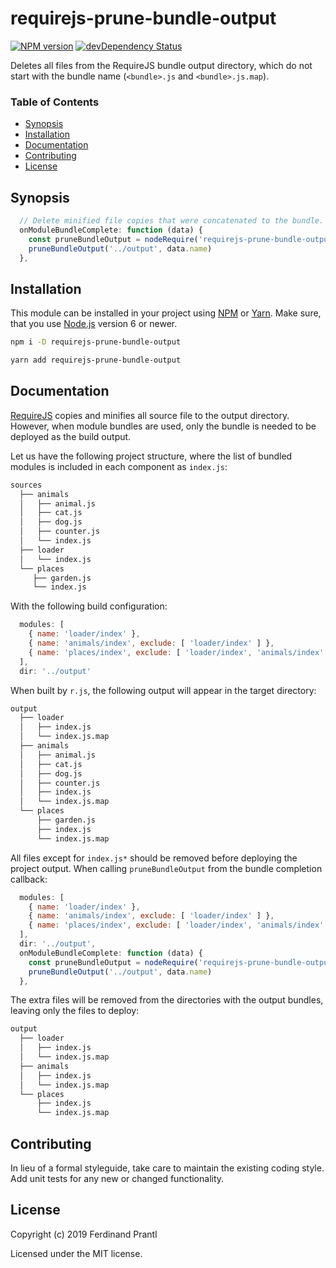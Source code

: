 # requirejs-prune-bundle-output

[![NPM version](https://badge.fury.io/js/requirejs-prune-bundle-output.png)](http://badge.fury.io/js/requirejs-prune-bundle-output)
[![devDependency Status](https://david-dm.org/prantlf/requirejs-prune-bundle-output/dev-status.svg)](https://david-dm.org/prantlf/requirejs-prune-bundle-output#info=devDependencies)

Deletes all files from the RequireJS bundle output directory, which do not start with the bundle name (`<bundle>.js` and `<bundle>.js.map`).

### Table of Contents

- [Synopsis](#synopsis)
- [Installation](#installation-and-getting-started)
- [Documentation](#documentation)
- [Contributing](#contributing)
- [License](#license)

## Synopsis

```js
  // Delete minified file copies that were concatenated to the bundle.
  onModuleBundleComplete: function (data) {
    const pruneBundleOutput = nodeRequire('requirejs-prune-bundle-output')
    pruneBundleOutput('../output', data.name)
  },
```
## Installation

This module can be installed in your project using [NPM] or [Yarn]. Make sure, that you use [Node.js] version 6 or newer.

```sh
npm i -D requirejs-prune-bundle-output
```

```sh
yarn add requirejs-prune-bundle-output
```

## Documentation

[RequireJS] copies and minifies all source file to the output directory. However, when module bundles are used, only the bundle is needed to be deployed as the build output.

Let us have the following project structure, where the list of bundled modules is included in each component as `index.js`:

```txt
sources
  ├── animals
  │   ├── animal.js
  │   ├── cat.js
  │   ├── dog.js
  │   ├── counter.js
  │   └── index.js
  ├── loader
  │   └── index.js
  └── places
     ├── garden.js
     └── index.js
```

With the following build configuration:

```js
  modules: [
    { name: 'loader/index' },
    { name: 'animals/index', exclude: [ 'loader/index' ] },
    { name: 'places/index', exclude: [ 'loader/index', 'animals/index' ] }
  ],
  dir: '../output'
```

When built by `r.js`, the following output will appear in the target directory:

```txt
output
  ├── loader
  │   ├── index.js
  │   └── index.js.map
  ├── animals
  │   ├── animal.js
  │   ├── cat.js
  │   ├── dog.js
  │   ├── counter.js
  │   ├── index.js
  │   └── index.js.map
  └── places
      ├── garden.js
      ├── index.js
      └── index.js.map
```

All files except for `index.js*` should be removed before deploying the project output. When calling `pruneBundleOutput` from the bundle completion callback:

```js
  modules: [
    { name: 'loader/index' },
    { name: 'animals/index', exclude: [ 'loader/index' ] },
    { name: 'places/index', exclude: [ 'loader/index', 'animals/index' ] }
  ],
  dir: '../output',
  onModuleBundleComplete: function (data) {
    const pruneBundleOutput = nodeRequire('requirejs-prune-bundle-output')
    pruneBundleOutput('../output', data.name)
  },
```

The extra files will be removed from the directories with the output bundles, leaving only the files to deploy:

```txt
output
  ├── loader
  │   ├── index.js
  │   └── index.js.map
  ├── animals
  │   ├── index.js
  │   └── index.js.map
  └── places
      ├── index.js
      └── index.js.map
```

## Contributing

In lieu of a formal styleguide, take care to maintain the existing coding style. Add unit tests for any new or changed functionality.

## License

Copyright (c) 2019 Ferdinand Prantl

Licensed under the MIT license.

[Node.js]: http://nodejs.org/
[NPM]: https://www.npmjs.com/
[Yarn]: https://yarnpkg.com/
[RequireJS]: https://requirejs.org/
